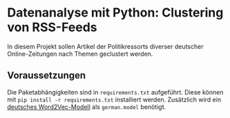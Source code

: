 # Datenanalyse mit Python: Clustering von RSS-Feeds

In diesem Projekt sollen Artikel der Politikressorts diverser deutscher Online-Zeitungen nach Themen geclustert werden.

## Voraussetzungen
Die Paketabhängigkeiten sind in `requirements.txt` aufgeführt. Diese können mit `pip install -r requirements.txt` installiert werden. Zusätzlich wird ein [deutsches Word2Vec-Modell](http://cloud.devmount.de/d2bc5672c523b086) als `german.model` benötigt.
